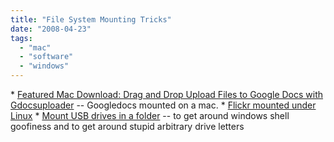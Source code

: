 ```yaml
---
title: "File System Mounting Tricks"
date: "2008-04-23"
tags: 
  - "mac"
  - "software"
  - "windows"
---
```


\* [Featured Mac Download: Drag and Drop Upload Files to Google Docs with Gdocsuploader](http://lifehacker.com/382160/drag-and-drop-upload-files-to-google-docs-with-gdocsuploader) -- Googledocs mounted on a mac. \* [Flickr mounted under Linux](http://lifehacker.com/381763/mount-flickr-as-a-drive-with-flickrfs) \* [Mount USB drives in a folder](http://lifehacker.com/373389/mount-usb-drives-in-assigned-folders-to-keep-them-straight) -- to get around windows shell goofiness and to get around stupid arbitrary drive letters
